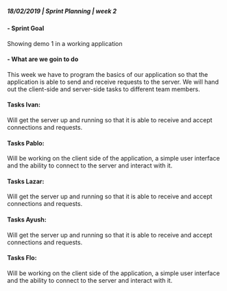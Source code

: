 ##### **18/02/2019  |  Sprint Planning  |  week 2**

#### - Sprint Goal
Showing demo 1 in a working application

#### - What are we goin to do
This week we have to program the basics of our application so that the application is able to send and receive requests to the server. We will hand out the client-side and server-side tasks to different team members.

#### Tasks Ivan:
Will get the server up and running so that it is able to receive and accept connections and requests. 

#### Tasks Pablo:
Will be working on the client side of the application, a simple user interface and the ability to connect to the server and interact with it. 

#### Tasks Lazar:
Will get the server up and running so that it is able to receive and accept connections and requests. 

#### Tasks Ayush:
Will get the server up and running so that it is able to receive and accept connections and requests. 

#### Tasks Flo: 
Will be working on the client side of the application, a simple user interface and the ability to connect to the server and interact with it.